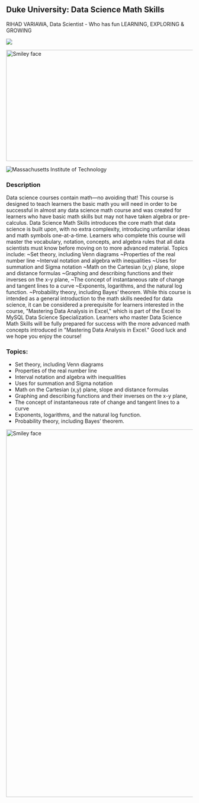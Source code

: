 ## Duke University: Data Science Math Skills
RIHAD VARIAWA, Data Scientist - Who has fun LEARNING, EXPLORING & GROWING

![](https://media.giphy.com/media/3otOKtnGppPi5Q4hOw/giphy.gif)

<img src="https://users.cs.duke.edu/~qiangcao/qiang_pics/duke_logo_6.png" alt="Smiley face" height="300" width="600">

![Massachusetts Institute of Technology](http://i.imgur.com/Qktqnu1.png)

### Description

Data science courses contain math—no avoiding that! This course is designed to teach learners the basic math you will need in order to be successful in almost any data science math course and was created for learners who have basic math skills but may not have taken algebra or pre-calculus. Data Science Math Skills introduces the core math that data science is built upon, with no extra complexity, introducing unfamiliar ideas and math symbols one-at-a-time. Learners who complete this course will master the vocabulary, notation, concepts, and algebra rules that all data scientists must know before moving on to more advanced material. Topics include: ~Set theory, including Venn diagrams ~Properties of the real number line ~Interval notation and algebra with inequalities ~Uses for summation and Sigma notation ~Math on the Cartesian (x,y) plane, slope and distance formulas ~Graphing and describing functions and their inverses on the x-y plane, ~The concept of instantaneous rate of change and tangent lines to a curve ~Exponents, logarithms, and the natural log function. ~Probability theory, including Bayes’ theorem. While this course is intended as a general introduction to the math skills needed for data science, it can be considered a prerequisite for learners interested in the course, "Mastering Data Analysis in Excel," which is part of the Excel to MySQL Data Science Specialization. Learners who master Data Science Math Skills will be fully prepared for success with the more advanced math concepts introduced in "Mastering Data Analysis in Excel." Good luck and we hope you enjoy the course!

### Topics:

- Set theory, including Venn diagrams
- Properties of the real number line
- Interval notation and algebra with inequalities
- Uses for summation and Sigma notation
- Math on the Cartesian (x,y) plane, slope and distance formulas
- Graphing and describing functions and their inverses on the x-y plane,
- The concept of instantaneous rate of change and tangent lines to a curve
- Exponents, logarithms, and the natural log function.
- Probability theory, including Bayes’ theorem.

<img src="http://i.imgur.com/DWaEeRN.png" alt="Smiley face" height="992" width="1112">
